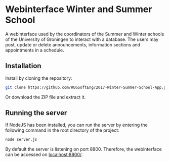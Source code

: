 # Webinterface Winter and Summer School

A webinterface used by the coordinators of the Summer and Winter schools of the University of Groningen to interact with a database. The users may post, update or delete announcements, information sections and appointments in a schedule. 

## Installation
Install by cloning the repository:
```bash
git clone https://github.com/RUGSoftEng/2017-Winter-Summer-School-App.git
```
Or download the ZIP file and extract it.
## Running the server
If NodeJS has been installed, you can run the server by entering the following command in the root directory of the project:
```bash
node server.js
```

By default the server is listening on port 8800. Therefore, the webinterface can be accessed on [localhost:8800/](localhost:8800/).
